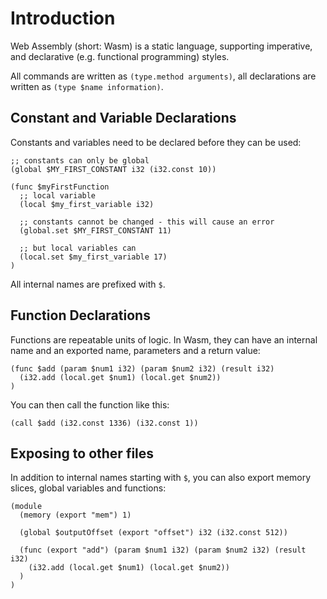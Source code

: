 # Introduction

Web Assembly (short: Wasm) is a static language, supporting imperative, and declarative (e.g. functional programming) styles.

All commands are written as `(type.method arguments)`, all declarations are written as `(type $name information)`.

## Constant and Variable Declarations

Constants and variables need to be declared before they can be used:

```wat
;; constants can only be global
(global $MY_FIRST_CONSTANT i32 (i32.const 10))

(func $myFirstFunction
  ;; local variable
  (local $my_first_variable i32)

  ;; constants cannot be changed - this will cause an error
  (global.set $MY_FIRST_CONSTANT 11)

  ;; but local variables can
  (local.set $my_first_variable 17)
)
```

All internal names are prefixed with `$`.

## Function Declarations

Functions are repeatable units of logic. In Wasm, they can have an internal name and an exported name, parameters and a return value:

```wat
(func $add (param $num1 i32) (param $num2 i32) (result i32)
  (i32.add (local.get $num1) (local.get $num2))
)
```

You can then call the function like this:

```wat
(call $add (i32.const 1336) (i32.const 1))
```

## Exposing to other files

In addition to internal names starting with `$`, you can also export memory slices, global variables and functions:

```wat
(module
  (memory (export "mem") 1)

  (global $outputOffset (export "offset") i32 (i32.const 512))

  (func (export "add") (param $num1 i32) (param $num2 i32) (result i32)
    (i32.add (local.get $num1) (local.get $num2))
  )
)
```

